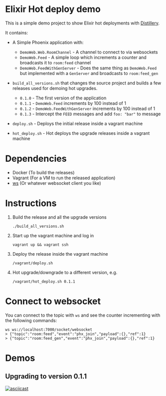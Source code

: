 # Elixir Hot deploy demo

This is a simple demo project to show Elixir hot deployments with [Distillery](https://github.com/bitwalker/distillery).

It contains:
* A Simple Phoenix application with:
  * `DemoWeb.Web.RoomChannel` - A channel to connect to via websockets
  * `DemoWeb.Feed` - A simple loop which increments a counter and broadcasts it
     to `room:feed` channel
  * `DemoWeb.FeedWithGenServer` - Does the same thing as `DemoWeb.Feed` but
     implemented with a `GenServer` and broadcasts to `room:feed_gen`

* `build_all_versions.sh` that changes the source project and builds a few releases used
  for demoing hot upgrades.

  * `0.1.0` - The first version of the application
  * `0.1.1` - `DemoWeb.Feed` increments by 100 instead of 1
  * `0.1.2` - `DemoWeb.FeedWithGenServer` increments by 100 instead of 1
  * `0.1.3` - Intercept the `FEED` messages and add `foo: "bar"` to message

* `deploy.sh` - Deploys the initial release inside a vagrant machine
* `hot_deploy.sh` - Hot deploys the upgrade releases inside a vagrant machine

# Dependencies

* Docker (To build the releases)
* Vagrant (For a VM to run the released application)
* [ws](https://github.com/hashrocket/ws) (Or whatever websocket client you like)

# Instructions

1. Build the release and all the upgrade versions
   ```
   ./build_all_versions.sh
   ```
2. Start up the vagrant machine and log in
   ```
   vagrant up && vagrant ssh
   ```
3. Deploy the release inside the vagrant machine
   ```
   /vagrant/deploy.sh
   ```
4. Hot upgrade/downgrade to a different version, e.g.
   ```
   /vagrant/hot_deploy.sh 0.1.1
   ```

# Connect to websocket
You can connect to the topic with `ws` and see the counter incrementing with the following commands:
```
ws ws://localhost:7000/socket/websocket
> {"topic":"room:feed","event":"phx_join","payload":{},"ref":1}
> {"topic":"room:feed_gen","event":"phx_join","payload":{},"ref":1}
```

# Demos

## Upgrading to version 0.1.1
[![asciicast](https://asciinema.org/a/0npddfmYVcPYR8N52ADmuCrKM.png)](https://asciinema.org/a/0npddfmYVcPYR8N52ADmuCrKM)

